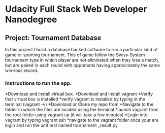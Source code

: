 # Udacity Full Stack Web Developer Nanodegree


## Project: Tournament Database

In this project I build a database backed software to run a particular kind of game or sporting 
tournament. This  of game follow the Swiss-System tournament type in which player are not eliminated when they lose a match, but are paired in each round with opponents having approximately the same win-loss record. 

### Instructions to run the app. 

*Download and Install virtual box.
*Download and install vagrant 
*Verify that virtual box is installed 
*verify vagrant is installed by typing in the terminal (vagrant -v)
*Download or Clone my repo from 
*Navigate to the folder in which the files are located using the terminal
*launch vagrant from the root folder using vagrant up (it will take a few minutes)
*Login into vagrant by typing vagrant ssh
*navigate to the vagrant folder once your are login and run the unit test named tournament
_result.py  